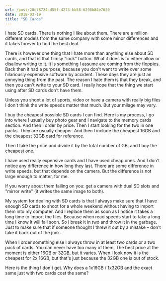 ```yaml
---
url: /post/20c78724-d55f-4273-bb58-6298b84e7620
date: 2018-03-19
title: "SD Cards"
---
```




I hate SD cards. There is nothing I like about them. There are a million different models from the same company with some minor differences and it takes forever to find the best deal. 



There is however one thing that I hate more than anything else about SD cards, and that is that flimsy "lock" button. What it does is to either allow or disallow writing to it. It is something I assume are coming from the floppies. Back then it had a purpose, because you don't want to write over some hilariously expensive software by accident. These days they are just an annoying thing from the past. The reason I hate them is that they break, and then you can't write to your SD card. I really hope that the thing we start using after SD cards don't have them. 



Unless you shoot a lot of sports, video or have a camera with really big files I don't think the write speeds matter that much. But your milage may vary. 



I buy the cheapest possible SD cards I can find. Here is my process, I go into where I usually buy photo gear and I navigate to the memory cards section. And then I order by price. Then I start looking for the two in one packs. They are usually cheaper. And then I include the cheapest 16GB and the cheapest 32GB card for reference. 



Then I take the price and divide it by the total number of GB, and I buy the cheapest one. 



I have used really expensive cards and I have used cheap ones. And I don't notice any difference in how long they last. There are some difference in write speeds, but that depends on the camera. But the difference is not large enough to matter, for me. 



If you worry about them failing on you: get a camera with dual SD slots and "mirror write" (it writes the same image to both). 



My system for dealing with SD cards is that I always make sure that I have enough SD cards to shoot for a whole weekend without having to import them into my computer. And I replace them as soon as I notice it takes a long time to import the files. Because when read speeds start to take a long time I know it will fail soon. So I break it in two and throw it in the garbage. Just to make sure that if someone thought I threw it out by a mistake – don't take it back out of the junk. 



When I order something else I always throw in at least two cards or a two pack of cards. You can never have too many of them. The best price at the moment is either 16GB or 32GB, but it varies. When I look now it is the cheapest for 2x 16GB, but that's just because the 32GB one is out of stock. 



Here is the thing I don't get. Why does a 1x16GB / 1x32GB and the exact same just with two cards cost the same?
